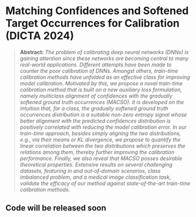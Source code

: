 # Matching Confidences and Softened Target Occurrences for Calibration (DICTA 2024)

> **Abstract:** *The problem of calibrating deep neural networks (DNNs) is gaining attention since these networks are becoming central to many real-world applications. Different attempts have been made to counter the poor calibration of DNNs. Amongst others, train-time calibration methods have unfolded as an effective class for improving model calibration. Motivated by this, we propose a novel train-time calibration method that is built on a new auxiliary loss formulation, namely multiclass alignment of confidences with the gradually softened ground truth occurrences (MACSO). It is developed on the intuition that, for a class, the gradually softened ground truth occurrences distribution is a suitable non-zero entropy signal whose better alignment with the predicted confidences distribution is positively correlated with reducing the model calibration error. In our train-time approach, besides simply aligning the two distributions, e.g., via their means or KL divergence, we propose to quantify the linear correlation between the two distributions which preserves the relations among them, thereby further improving the calibration performance. Finally, we also reveal that MACSO posses desirable theoretical properties. Extensive results on several challenging datasets, featuring in and out-of-domain scenarios, class imbalanced problem, and a medical image classification task, validate the efficacy of our method against state-of-the-art train-time calibration methods.*

## Code will be released soon
